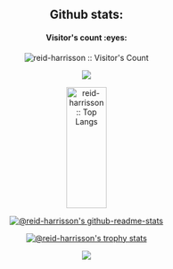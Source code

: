 <h2 style="text-align: center">Github stats: </h2>
<h4 align="center">Visitor's count :eyes:</h4>
<p align="center">
  <img src="https://profile-counter.glitch.me/{reid-harrisson}/count.svg" alt="reid-harrisson :: Visitor's Count"/>
</p>

<p align="center">
  <img src='https://github-widgetbox.vercel.app/api/profile?username=reid-harrisson&data=followers,repositories,stars,commits&theme=nautilus' />
</p>

<p align="center">
	<img src="https://github-readme-stats.vercel.app/api/top-langs/?username=reid-harrisson&langs_count=10&theme=merko&hide_border=true&layout=compact" width="38%" height="216px" alt="reid-harrisson :: Top Langs" />
</p>

<p align="center">
	<a href="https://github.com/reid-harrisson?tab=repositories"><img src="https://github-readme-stats-one-bice.vercel.app/api?username=reid-harrisson&theme=merko&show_icons=true&count_private=true&hide_border=true&role=OWNER,ORGANIZATION_MEMBER,COLLABORATOR" alt="@reid-harrisson's github-readme-stats"/></a>
</p>

<p align="center">
  <a href="https://github.com/reid-harrisson?tab=achievements"><img src="https://github-profile-trophy.vercel.app/?username=reid-harrisson&theme=gitdimmed&no-frame=true&column=3&row=2" alt="@reid-harrisson's trophy stats"/></a>
</p>

<p align="center">
  <img src="https://capsule-render.vercel.app/api?type=waving&color=gradient&height=65&section=footer"/>
</p>
